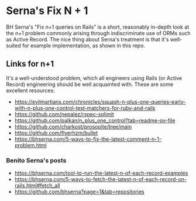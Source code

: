 # Serna's Fix N + 1

BH Serna's "Fix n+1 queries on Rails" is a short, reasonably
in-depth look at the n+1 problem commonly arising through
indiscriminate use of ORMs such as Active Record. The nice
thing about Serna's treatment is that it's well-suited for
example implementation, as shown in this repo.


## Links for n+1

It's a well-understood problem, which all engineers using Rails
(or Active Record) engineering should be well acquainted with.
These are some excellent resources:

* https://evilmartians.com/chronicles/squash-n-plus-one-queries-early-with-n-plus-one-control-test-matchers-for-ruby-and-rails
* https://github.com/nepalez/rspec-sqlimit
* https://github.com/palkan/n_plus_one_control?tab=readme-ov-file
* https://github.com/charkost/prosopite/tree/main
* https://github.com/flyerhzm/bullet
* https://bhserna.com/5-ways-to-fix-the-latest-comment-n-1-problem.html

### Benito Serna's posts

* https://bhserna.com/tool-to-run-the-latest-n-of-each-record-examples
* https://bhserna.com/5-ways-to-fetch-the-latest-n-of-each-record-on-rails.html#fetch_all
* https://github.com/bhserna?page=1&tab=repositories
